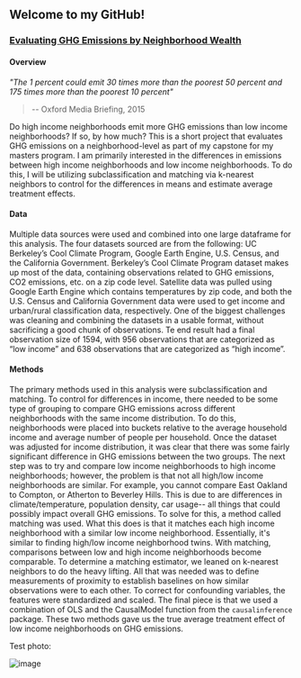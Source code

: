 ## Welcome to my GitHub!
### <ins>Evaluating GHG Emissions by Neighborhood Wealth</ins>

#### Overview
*"The 1 percent could emit 30 times more than the poorest 50 percent and 175 times more than the poorest 10 percent"*
<br> 
> -- Oxford Media Briefing, 2015

Do high income neighborhoods emit more GHG emissions than low income neighborhoods? If so, by how much? This is a short project that evaluates GHG emissions on a neighborhood-level as part of my capstone for my masters program. I am primarily interested in the differences in emissions between high income neighborhoods and low income neighborhoods. To do this, I will be utilizing subclassification and matching via k-nearest neighbors to control for the differences in means and estimate average treatment effects. 

#### Data
Multiple data sources were used and combined into one large dataframe for this analysis. The four datasets sourced are from the following: UC Berkeley’s Cool Climate Program, Google Earth Engine, U.S. Census, and the California Government. Berkeley’s Cool Climate Program dataset makes up most of the data, containing observations related to GHG emissions, CO2 emissions, etc. on a zip code level. Satellite data was pulled using Google Earth Engine which contains temperatures by zip code, and both the U.S. Census and California Government data were used to get income and urban/rural classification data, respectively. One of the biggest challenges was cleaning and combining the datasets in a usable format, without sacrificing a good chunk of observations. Te end result had a final observation size of 1594, with 956 observations that are categorized as “low income” and 638 observations that are categorized as “high income”.

#### Methods
The primary methods used in this analysis were subclassification and matching. To control for differences in income, there needed to be some type of grouping to compare GHG emissions across different neighborhoods with the same income distribution. To do this, neighborhoods were placed into buckets relative to the average household income and average number of people per household. Once the dataset was adjusted for income distribution, it was clear that there was some fairly significant difference in GHG emissions between the two groups. The next step was to try and compare low income neighborhoods to high income neighborhoods; however, the problem is that not all high/low income neighborhoods are similar. For example, you cannot compare East Oakland to Compton, or Atherton to Beverley Hills. This is due to are differences in climate/temperature, population density, car usage-- all things that could possibly impact overall GHG emissions. To solve for this, a method called matching was used. What this does is that it matches each high income neighborhood with a similar low income neighborhood. Essentially, it's similar to finding high/low income neighborhood twins. With matching, comparisons between low and high income neighborhoods become comparable. To determine a matching estimator, we leaned on k-nearest neighbors to do the heavy lifting. All that was needed was to define measurements of proximity to establish baselines on how similar observations were to each other. To correct for confounding variables, the features were standardized and scaled. The final piece is that we used a combination of OLS and the CausalModel function from the `causalinference` package. These two methods gave us the true average treatment effect of low income neighborhoods on GHG emissions.


Test photo:

![image](https://user-images.githubusercontent.com/65251932/163538842-54a0420b-032b-4e16-9ce2-7d5541793e37.png)
